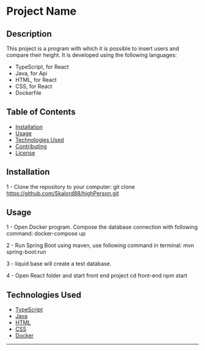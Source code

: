 # Project Name

## Description

This project is a program with which it is possible to insert users and compare their height. It is developed using the following languages:

- TypeScript, for React
- Java, for Api
- HTML, for React
- CSS, for React
- Dockerfile

## Table of Contents

- [Installation](#installation)
- [Usage](#usage)
- [Technologies Used](#technologies-used)
- [Contributing](#contributing)
- [License](#license)

## Installation

1 - Clone the repository to your computer:
git clone https://github.com/Skalord88/highPerson.git

## Usage

1 - Open Docker program. Compose the database connection with following command:
docker-compose up

2 - Run Spring Boot using maven, use following command in terminal:
mvn spring-boot:run

3 - liquid base will create a test database.

4 - Open React folder and start front end project
cd front-end
npm start

## Technologies Used

- [TypeScript](https://www.typescriptlang.org/)
- [Java](https://www.java.com/)
- [HTML](https://developer.mozilla.org/en-US/docs/Web/HTML)
- [CSS](https://developer.mozilla.org/en-US/docs/Web/CSS)
- [Docker](https://www.docker.com/)

---
